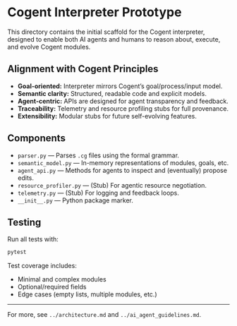 # Cogent Interpreter Prototype

This directory contains the initial scaffold for the Cogent interpreter, designed to enable both AI agents and humans to reason about, execute, and evolve Cogent modules.

## Alignment with Cogent Principles

- **Goal-oriented:** Interpreter mirrors Cogent’s goal/process/input model.
- **Semantic clarity:** Structured, readable code and explicit models.
- **Agent-centric:** APIs are designed for agent transparency and feedback.
- **Traceability:** Telemetry and resource profiling stubs for full provenance.
- **Extensibility:** Modular stubs for future self-evolving features.

## Components

- `parser.py` — Parses `.cg` files using the formal grammar.
- `semantic_model.py` — In-memory representations of modules, goals, etc.
- `agent_api.py` — Methods for agents to inspect and (eventually) propose edits.
- `resource_profiler.py` — (Stub) For agentic resource negotiation.
- `telemetry.py` — (Stub) For logging and feedback loops.
- `__init__.py` — Python package marker.

## Testing

Run all tests with:

```bash
pytest
```

Test coverage includes:
- Minimal and complex modules
- Optional/required fields
- Edge cases (empty lists, multiple modules, etc.)

---

For more, see `../architecture.md` and `../ai_agent_guidelines.md`.
